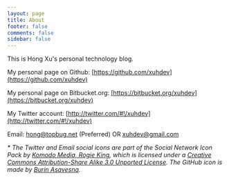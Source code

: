 ```yaml
---
layout: page
title: About
footer: false
comments: false
sidebar: false
---
```


This is Hong Xu's personal technology blog.

My personal page on Github: [https://github.com/xuhdev](https://github.com/xuhdev)

My personal page on Bitbucket.org: [https://bitbucket.org/xuhdev](https://bitbucket.org/xuhdev)

My Twitter account: [http://twitter.com/#!/xuhdev](http://twitter.com/#!/xuhdev)


Email: [hong@topbug.net](mailto:hong@topbug.net "Hong Xu <hong@topbug.net>") (Preferred) OR [xuhdev@gmail.com](mailto:xuhdev@gmail.com "Hong Xu <xuhdev@gmail.com>")


_* The Twitter and Email social icons are part of the Social Network Icon Pack
by [Komodo Media, Rogie King](http://komodomedia.com/), which is licensed under
a
[Creative Commons Attribution-Share Alike 3.0 Unported License](http://creativecommons.org/licenses/by-sa/3.0/).
The GitHub icon is made by [Burin Asavesna](http://helloburin.com/)._
